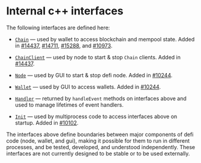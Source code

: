 # Internal c++ interfaces

The following interfaces are defined here:

* [`Chain`](chain.h) — used by wallet to access blockchain and mempool state. Added in [#14437](https://github.com/b_itcoin/b_itcoin/pull/14437), [#14711](https://github.com/b_itcoin/b_itcoin/pull/14711), [#15288](https://github.com/b_itcoin/b_itcoin/pull/15288), and [#10973](https://github.com/b_itcoin/b_itcoin/pull/10973).

* [`ChainClient`](chain.h) — used by node to start & stop `Chain` clients. Added in [#14437](https://github.com/b_itcoin/b_itcoin/pull/14437).

* [`Node`](node.h) — used by GUI to start & stop defi node. Added in [#10244](https://github.com/b_itcoin/b_itcoin/pull/10244).

* [`Wallet`](wallet.h) — used by GUI to access wallets. Added in [#10244](https://github.com/b_itcoin/b_itcoin/pull/10244).

* [`Handler`](handler.h) — returned by `handleEvent` methods on interfaces above and used to manage lifetimes of event handlers.

* [`Init`](init.h) — used by multiprocess code to access interfaces above on startup. Added in [#10102](https://github.com/b_itcoin/b_itcoin/pull/10102).

The interfaces above define boundaries between major components of defi code (node, wallet, and gui), making it possible for them to run in different processes, and be tested, developed, and understood independently. These interfaces are not currently designed to be stable or to be used externally.
